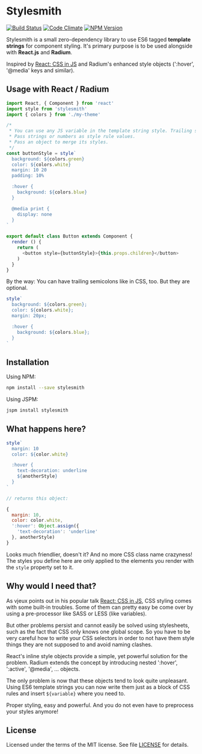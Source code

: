 # Stylesmith

[![Build Status](https://travis-ci.org/andywer/stylesmith.svg?branch=master)](https://travis-ci.org/andywer/stylesmith)
[![Code Climate](https://codeclimate.com/github/andywer/stylesmith/badges/gpa.svg)](https://codeclimate.com/github/andywer/stylesmith)
[![NPM Version](https://img.shields.io/npm/v/stylesmith.svg)](https://www.npmjs.com/package/stylesmith)

Stylesmith is a small zero-dependency library to use ES6 tagged **template strings**
for component styling. It's primary purpose is to be used alongside with **React.js** and **Radium**.

Inspired by [React: CSS in JS](https://speakerdeck.com/vjeux/react-css-in-js)
and Radium's enhanced style objects (':hover', '@media' keys and similar).


## Usage with React / Radium

```javascript
import React, { Component } from 'react'
import style from 'stylesmith'
import { colors } from './my-theme'

/*
 * You can use any JS variable in the template string style. Trailing semicolons are optional.
 * Pass strings or numbers as style rule values.
 * Pass an object to merge its styles.
 */
const buttonStyle = style`
  background: ${colors.green}
  color: ${colors.white}
  margin: 10 20
  padding: 10%

  :hover {
    background: ${colors.blue}
  }

  @media print {
    display: none
  }
`

export default class Button extends Component {
  render () {
    return (
      <button style={buttonStyle}>{this.props.children}</button>
    )
  }
}
```

By the way: You can have trailing semicolons like in CSS, too. But they are optional.

```javascript
style`
  background: ${colors.green};
  color: ${colors.white};
  margin: 20px;

  :hover {
    background: ${colors.blue};
  }
`
```


## Installation

Using NPM:

```bash
npm install --save stylesmith
```

Using JSPM:

```bash
jspm install stylesmith
```


## What happens here?

```javascript
style`
  margin: 10
  color: ${color.white}

  :hover {
    text-decoration: underline
    ${anotherStyle}
  }
`

// returns this object:

{
  margin: 10,
  color: color.white,
  ':hover': Object.assign({
    'text-decoration': 'underline'
  }, anotherStyle)
}
```

Looks much friendlier, doesn't it? And no more CSS class name crazyness!
The styles you define here are only applied to the elements you render with
the `style` property set to it.


## Why would I need that?

As vjeux points out in his popular talk
[React: CSS in JS](https://speakerdeck.com/vjeux/react-css-in-js), CSS styling
comes with some built-in troubles. Some of them can pretty easy be come over by
using a pre-processor like SASS or LESS (like variables).

But other problems persist and cannot easily be solved using stylesheets, such
as the fact that CSS only knows one global scope. So you have to be very careful
how to write your CSS selectors in order to not have them style things they are
not supposed to and avoid naming clashes.

React's inline style objects provide a simple, yet powerful solution for the
problem. Radium extends the concept by introducing nested ':hover', ':active',
'@media', ... objects.

The only problem is now that these objects tend to look quite unpleasant. Using
ES6 template strings you can now write them just as a block of CSS rules and insert
`${variable}` where you need to.

Proper styling, easy and powerful. And you do not even have to preprocess your
styles anymore!


## License

Licensed under the terms of the MIT license. See file [LICENSE](https://github.com/andywer/stylesmith/blob/master/LICENSE) for details.

